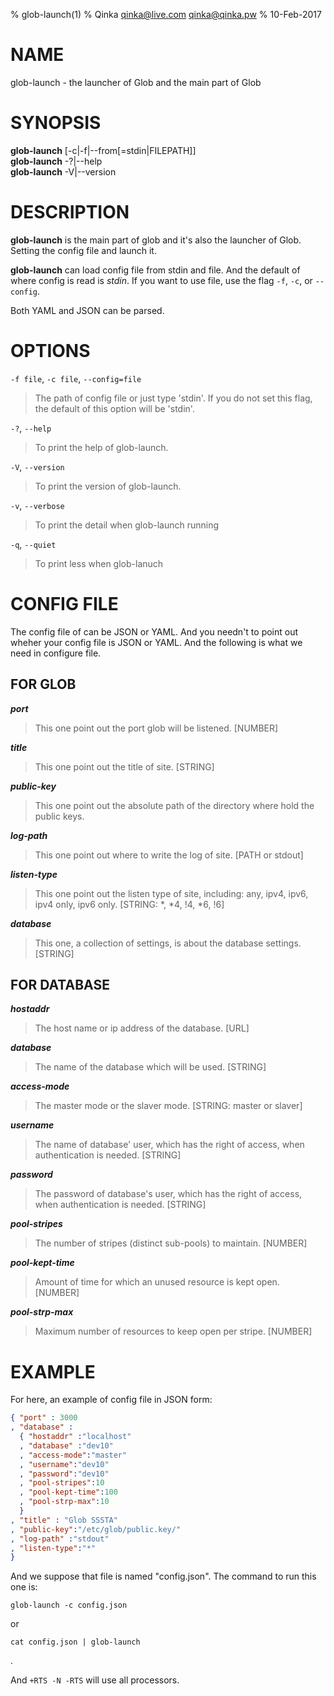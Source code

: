 % glob-launch(1)
% Qinka <qinka@live.com> <qinka@qinka.pw>
% 10-Feb-2017

# NAME
glob-launch - the launcher of Glob and the main part of Glob

# SYNOPSIS

**glob-launch** [-c|-f|--from[=stdin|FILEPATH]]  
**glob-launch** -?|--help  
**glob-launch** -V|--version  

# DESCRIPTION

**glob-launch** is the main part of glob and it's also the launcher of Glob. Setting the config file and launch it.

**glob-launch** can load config file from stdin and file. And the default of where config is read is *stdin*. 
If you want to use file, use the flag `-f`, `-c`, or `--config`.

Both YAML and JSON can be parsed.

# OPTIONS

`-f file`, `-c file`, `--config=file`

> The path of config file or just type 'stdin'. If you do not set this flag, the default of this option will be 'stdin'.

`-?`, `--help`

> To print the help of glob-launch.

`-V`, `--version`

> To print the version of glob-launch.

`-v`, `--verbose`

> To print the detail when glob-launch running

`-q`, `--quiet`

> To print less when glob-lanuch

# CONFIG FILE

The config file of can be JSON or YAML. And you needn't to point out wheher your config file is JSON or YAML.
And the following is what we need in configure file.

## FOR GLOB

_**port**_

> This one point out the port glob will be listened. [NUMBER]

_**title**_

> This one point out the title of site. [STRING]

_**public-key**_

> This one point out the absolute path of the directory where hold the public keys.

_**log-path**_

> This one point out where to write the log of site. [PATH or stdout]

_**listen-type**_

> This one point out the listen type of site, including:
> any, ipv4, ipv6, ipv4 only, ipv6 only. [STRING: *, *4, !4, *6, !6]

_**database**_

> This one, a collection of settings, is about the database settings. [STRING]

## FOR DATABASE

_**hostaddr**_

> The host name or ip address of the database. [URL]

_**database**_

> The name of the database which will be used. [STRING]

_**access-mode**_

> The master mode or the slaver mode. [STRING: master or slaver]

_**username**_

> The name of database' user, which has the right of access, when authentication is needed. [STRING]

_**password**_

> The password of database's user, which has the right of access, when authentication is needed. [STRING]

_**pool-stripes**_

> The number of stripes (distinct sub-pools) to maintain. [NUMBER]

_**pool-kept-time**_

> Amount of time for which an unused resource is kept open. [NUMBER]

_**pool-strp-max**_

> Maximum number of resources to keep open per stripe. [NUMBER]

# EXAMPLE 

For here, an example of config file in JSON form:

```json
{ "port" : 3000
, "database" :
  { "hostaddr" :"localhost"
  , "database" :"dev10"
  , "access-mode":"master"
  , "username":"dev10"
  , "password":"dev10"
  , "pool-stripes":10
  , "pool-kept-time":100
  , "pool-strp-max":10
  }
, "title" : "Glob SSSTA"
, "public-key":"/etc/glob/public.key/"
, "log-path" :"stdout"
, "listen-type":"*"
}
```
And we suppose that file is named "config.json".
The command to run this one is:
```shell
glob-launch -c config.json
```
or
```shell
cat config.json | glob-launch
```
.

And ` +RTS -N -RTS ` will use all processors.
